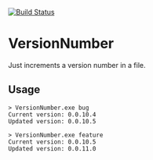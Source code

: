 [![Build Status](https://travis-ci.org/josh-perry/VersionNumber.svg?branch=master)](https://travis-ci.org/josh-perry/VersionNumber)
# VersionNumber

Just increments a version number in a file.

## Usage
```
> VersionNumber.exe bug
Current version: 0.0.10.4
Updated version: 0.0.10.5
```

```
> VersionNumber.exe feature
Current version: 0.0.10.5
Updated version: 0.0.11.0
```
